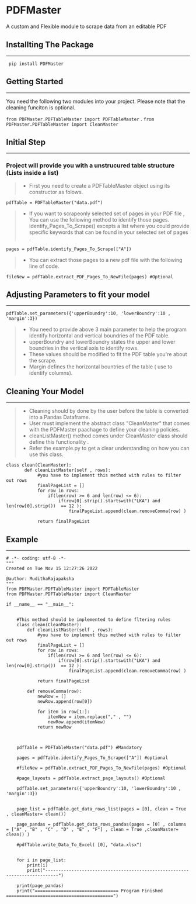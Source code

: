 # PDFMaster
A custom and Flexible module to scrape data from an editable PDF

## Installting The Package
--------------------
` pip install PDFMaster`


## Getting Started
---------------------
You need the following two modules into your project. Please note that the cleaning funciton is optional.

`from PDFMaster.PDFTableMaster import PDFTableMaster` .
`from PDFMaster.PDFTableMaster import CleanMaster`



## Initial Step
---------------------
### Project will provide you with a unstrucured table structure (Lists inside a list)

> - First you need to create a PDFTableMaster object using its constructor as folows.

`pdfTable = PDFTableMaster("data.pdf")`


> -  If you want to scrapeonly selected set of pages in your PDF file , You can use the following method to identify those pages.
    identify_Pages_To_Scrape() excepts a list where you could provide specific keywords that can be found in your selected set of pages .

`pages = pdfTable.identify_Pages_To_Scrape(["A"])`


> -  You can extract those pages to a new pdf file with the following line of code.
    
`fileNew = pdfTable.extract_PDF_Pages_To_NewFile(pages) #Optional`


## Adjusting Parameters to fit your model
---------------------
`pdfTable.set_parameters({'upperBoundry':10, 'lowerBoundry':10 , 'margin':3})`

> - You need to provide above 3 main parameter to help the program identify horizontal and vertical boundries of the PDF table.
> - upperBoundry and lowerBoundry states the upper and lower boundries in the vertical axis to identify rows.
> - These values should be modified to fit the PDF table you're about the scrape.
> - Margin defines the horizontal bountries of the table ( use to identify columns).


## Cleaning Your Model
----------------------

> - Cleaning should by done by the user before the table is converted into a Pandas Dataframe.
> - User must implement the abstract class "CleanMaster" that comes with the PDFMaster paachage to define your cleaning policies.
> - cleanListMaster() method comes under CleanMaster class should define this functionality .
> - Refer the example.py to get a clear understanding on how you can use this class.

```
class clean(CleanMaster):
       def cleanListMaster(self , rows):
            #you have to implement this method with rules to filter out rows
            finalPageList = []
            for row in rows:
                if(len(row) >= 6 and len(row) <= 6):
                    if(row[0].strip().startswith("LKA") and len(row[0].strip())  == 12 ):
                        finalPageList.append(clean.removeComma(row) )   
        
            return finalPageList 
```



## Example
----------------------------------------

```
# -*- coding: utf-8 -*-
"""
Created on Tue Nov 15 12:27:26 2022

@author: MudithaRajapaksha
"""
from PDFMaster.PDFTableMaster import PDFTableMaster
from PDFMaster.PDFTableMaster import CleanMaster

if __name__ == "__main__":
    
    
    #This method should be implemented to define fltering rules
    class clean(CleanMaster):
        def cleanListMaster(self , rows):
            #you have to implement this method with rules to filter out rows
            finalPageList = []
            for row in rows:
                if(len(row) >= 6 and len(row) <= 6):
                    if(row[0].strip().startswith("LKA") and len(row[0].strip())  == 12 ):
                        finalPageList.append(clean.removeComma(row) )   
          
            return finalPageList
    
        def removeComma(row):
            newRow = []
            newRow.append(row[0])
            
            for item in row[1:]:
                itemNew = item.replace("," , "")
                newRow.append(itemNew)
            return newRow
        
        
    
    pdfTable = PDFTableMaster("data.pdf") #Mandatory
    
    pages = pdfTable.identify_Pages_To_Scrape(["A"]) #optional
    
    #fileNew = pdfTable.extract_PDF_Pages_To_NewFile(pages) #Optional
    
    #page_layouts = pdfTable.extract_page_layouts() #Optional
    
    pdfTable.set_parameters({'upperBoundry':10, 'lowerBoundry':10 , 'margin':3})
    
    
    page_list = pdfTable.get_data_rows_list(pages = [0], clean = True , cleanMaster= clean()) 
   
    page_pandas = pdfTable.get_data_rows_pandas(pages = [0] , columns = ["A" , "B" , "C" , "D" , "E" , "F"] , clean = True ,cleanMaster= clean() )
    
    #pdfTable.write_Data_To_Excel( [0], "data.xlsx")
    
      
    for i in page_list:
        print(i)
        print("---------------------------------------------------------------------------")
    
    print(page_pandas)
    print("================================ Program Finished =========================================")
    
    


    

```
